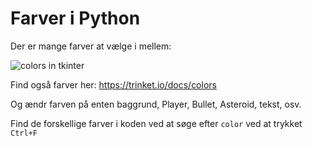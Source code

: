 # Farver i Python

Der er mange farver at vælge i mellem:

![colors in tkinter](https://patriciaemiguel.com/assets/tkinter_colores.png)

Find også farver her: https://trinket.io/docs/colors

Og ændr farven på enten baggrund, Player, Bullet, Asteroid, tekst, osv.

Find de forskellige farver i koden ved at søge efter `color` ved at trykket `Ctrl+F`
